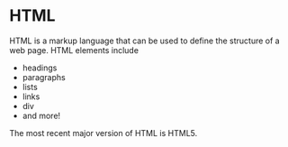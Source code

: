 # HTML

HTML is a markup language that can be used to define the structure of a web page. HTML elements include

* headings
* paragraphs
* lists
* links
* div
* and more!

The most recent major version of HTML is HTML5.